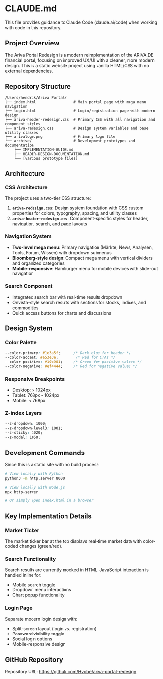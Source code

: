 # CLAUDE.md

This file provides guidance to Claude Code (claude.ai/code) when working with code in this repository.

## Project Overview

The Ariva Portal Redesign is a modern reimplementation of the ARIVA.DE financial portal, focusing on improved UX/UI with a cleaner, more modern design. This is a static website project using vanilla HTML/CSS with no external dependencies.

## Repository Structure

```
/Users/hendrik/Ariva Portal/
├── index.html                 # Main portal page with mega menu navigation
├── login.html                 # Login/registration page with modern design
├── ariva-header-redesign.css  # Primary CSS with all navigation and component styles
├── ariva-redesign.css         # Design system variables and base utility classes
├── arivalogo.png              # Primary logo file
└── archive/                   # Development prototypes and documentation
    ├── IMPLEMENTATION-GUIDE.md
    ├── HEADER-DESIGN-DOCUMENTATION.md
    └── [various prototype files]
```

## Architecture

### CSS Architecture
The project uses a two-tier CSS structure:
1. **`ariva-redesign.css`**: Design system foundation with CSS custom properties for colors, typography, spacing, and utility classes
2. **`ariva-header-redesign.css`**: Component-specific styles for header, navigation, search, and page layouts

### Navigation System
- **Two-level mega menu**: Primary navigation (Märkte, News, Analysen, Tools, Forum, Wissen) with dropdown submenus
- **Bloomberg-style design**: Compact mega menu with vertical dividers and organized categories
- **Mobile-responsive**: Hamburger menu for mobile devices with slide-out navigation

### Search Component
- Integrated search bar with real-time results dropdown
- Onvista-style search results with sections for stocks, indices, and commodities
- Quick access buttons for charts and discussions

## Design System

### Color Palette
```css
--color-primary: #1e3a5f;      /* Dark blue for header */
--color-accent: #e53e3e;        /* Red for CTAs */
--color-positive: #10b981;     /* Green for positive values */
--color-negative: #ef4444;     /* Red for negative values */
```

### Responsive Breakpoints
- Desktop: > 1024px
- Tablet: 768px - 1024px  
- Mobile: < 768px

### Z-index Layers
```css
--z-dropdown: 1000;
--z-dropdown-level3: 1001;
--z-sticky: 1020;
--z-modal: 1050;
```

## Development Commands

Since this is a static site with no build process:

```bash
# View locally with Python
python3 -m http.server 8000

# View locally with Node.js
npx http-server

# Or simply open index.html in a browser
```

## Key Implementation Details

### Market Ticker
The market ticker bar at the top displays real-time market data with color-coded changes (green/red).

### Search Functionality
Search results are currently mocked in HTML. JavaScript interaction is handled inline for:
- Mobile search toggle
- Dropdown menu interactions
- Chart popup functionality

### Login Page
Separate modern login design with:
- Split-screen layout (login vs. registration)
- Password visibility toggle
- Social login options
- Mobile-responsive design

## GitHub Repository

Repository URL: https://github.com/Hvobe/ariva-portal-redesign